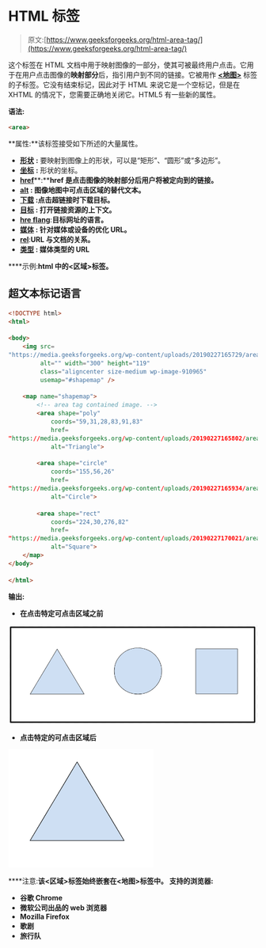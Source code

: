 # HTML 标签

> 原文:[https://www.geeksforgeeks.org/html-area-tag/](https://www.geeksforgeeks.org/html-area-tag/)

这个标签在 HTML 文档中用于映射图像的一部分，使其可被最终用户点击。它用于在用户点击图像的**映射部分**后，指引用户到不同的链接。它被用作 [**<地图>**](https://www.geeksforgeeks.org/html-map-tag/) 标签的子标签。它没有结束标记，因此对于 HTML 来说它是一个空标记，但是在 XHTML 的情况下，您需要正确地关闭它。HTML5 有一些新的属性。

**语法:**

```html
<area>
```

**属性:**该标签接受如下所述的大量属性。

*   [**形状**](https://www.geeksforgeeks.org/html-shape-attribute/) **:** 要映射到图像上的形状，可以是“矩形”、“圆形”或“多边形”。
*   [**坐标**](https://www.geeksforgeeks.org/html-coords-attribute/) **:** 形状的坐标。
*   [**href**](https://www.geeksforgeeks.org/html-link-href-attribute/)**:****href 是点击图像的映射部分后用户将被定向到的链接。**
*   **[**alt**](https://www.geeksforgeeks.org/html-alt-attribute/) **:** 图像地图中可点击区域的替代文本。**
*   **[**下载**](https://www.geeksforgeeks.org/html-download-attribute/) **:点击超链接时**下载目标。**
*   **[**目标**](https://www.geeksforgeeks.org/html-target-attribute/) **:** 打开链接资源的上下文。**
*   **[**hre flang**](https://www.geeksforgeeks.org/html-hreflang-attribute/)**:**目标网址的语言。**
*   **[**媒体**](https://www.geeksforgeeks.org/html-media-attribute/) **:** 针对媒体或设备的优化 URL。**
*   **[**rel**](https://www.geeksforgeeks.org/html-rel-attribute/)**:**URL 与文档的关系。**
*   **[**类型**](https://www.geeksforgeeks.org/html-type-attribute/) **:** 媒体类型的 URL**

****示例:**html 中的<区域>标签。**

## **超文本标记语言**

```html
<!DOCTYPE html>
<html>

<body>
    <img src=
"https://media.geeksforgeeks.org/wp-content/uploads/20190227165729/area11.png" 
         alt="" width="300" height="119" 
         class="aligncenter size-medium wp-image-910965" 
         usemap="#shapemap" />

    <map name="shapemap"> 
        <!-- area tag contained image. -->
        <area shape="poly"
            coords="59,31,28,83,91,83"
            href= 
"https://media.geeksforgeeks.org/wp-content/uploads/20190227165802/area2.png"
            alt="Triangle"> 

        <area shape="circle"
            coords="155,56,26"
            href= 
"https://media.geeksforgeeks.org/wp-content/uploads/20190227165934/area3.png"
            alt="Circle"> 

        <area shape="rect"
            coords="224,30,276,82"
            href= 
"https://media.geeksforgeeks.org/wp-content/uploads/20190227170021/area4.png"
            alt="Square"> 
    </map>
</body>

</html>
```

****输出:****

*   **在点击特定可点击区域之前**

**![](img/a3b203165e8b29b598811a0482f8953d.png)**

*   **点击特定的可点击区域后**

**![](img/4b7c1e6272be5affb61b29773d446e39.png)**

****注意:**该<区域>标签始终嵌套在<地图>标签中。
**支持的浏览器:****

*   **谷歌 Chrome**
*   **微软公司出品的 web 浏览器**
*   **Mozilla Firefox**
*   **歌剧**
*   **旅行队**